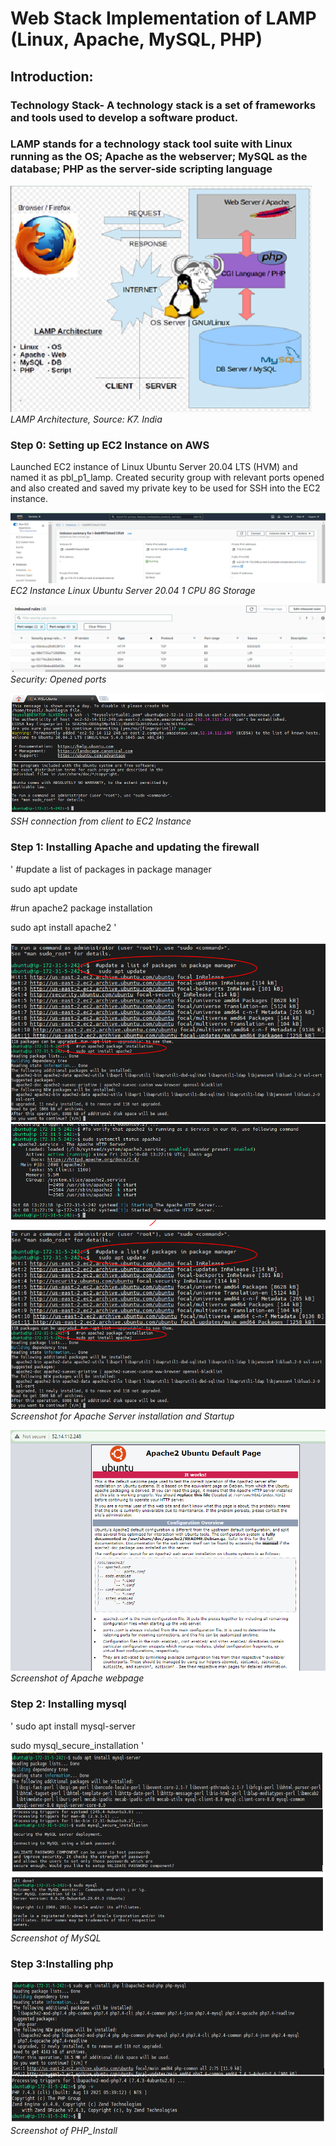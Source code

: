 # Web Stack Implementation of LAMP (Linux, Apache, MySQL, PHP)

## Introduction: 
### Technology Stack- A technology stack is a set of frameworks and tools used to develop a software product.
### LAMP stands for a technology stack tool suite with Linux running as the OS; Apache as the webserver; MySQL as the database; PHP as the server-side scripting language 

![LAMP Architecture](./images/HLD_LAMP.PNG)
*LAMP Architecture, Source: K7. India* 

### Step 0: Setting up EC2 Instance on AWS

Launched EC2 instance of Linux Ubuntu Server 20.04 LTS (HVM) and named it as pbl_p1_lamp. Created security group with relevant ports opened and also created and saved my private key to be used for SSH into the EC2 instance.

![EC2 Machine](./images/EC2_Instance.PNG)
*EC2 Instance Linux Ubuntu Server 20.04 1 CPU 8G Storage*

![Security ports](./images/Security_ports.PNG)
*Security: Opened ports*

![SSH session](./images/SSH_from_Client_to_Server.PNG)
*SSH connection from client to EC2 Instance*

### Step 1: Installing Apache and updating the firewall

' #update a list of packages in package manager

   sudo apt update

  #run apache2 package installation

   sudo apt install apache2 '

![Apache installation](./images/Installing_Apache.PNG)
![Apache Startup](./images/Starting_Apache.PNG)
![Apache installation](./images/Installing_Apache.PNG)
*Screenshot for Apache Server installation and Startup*

![Apache webpage](./images/Apache_webpage_index.PNG)
*Screenshot of Apache webpage*

### Step 2: Installing mysql
' sudo apt install mysql-server

sudo mysql_secure_installation '
![MySQL](./images/mysql_instal_launch.PNG)
*Screenshot of MySQL*

### Step 3:Installing php

![PHP](./images/php_install.PNG)
*Screenshot of PHP_Install*



